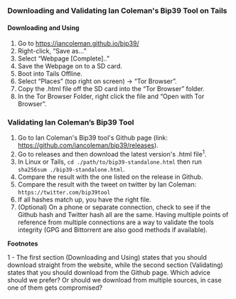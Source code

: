 ### Downloading and Validating Ian Coleman's Bip39 Tool on Tails

#### Downloading and Using
1. Go to https://iancoleman.github.io/bip39/
2. Right-click, “Save as…”
3. Select “Webpage [Complete]..”
4. Save the Webpage on to a SD card.
5. Boot into Tails Offline.
6. Select “Places” (top right on screen) → “Tor Browser”.
6. Copy the .html file off the SD card into the “Tor Browser” folder.
7. In the Tor Browser Folder, right click the file and “Open with Tor Browser”.

### Validating Ian Coleman’s Bip39 Tool
1. Go to Ian Coleman's Bip39 tool's Github page (link: https://github.com/iancoleman/bip39/releases).
2. Go to releases and then download the latest version's .html file<sup>1</sup>.
3. In Linux or Tails, `cd ./path/to/bip39-standalone.html` then run `sha256sum ./bip39-standalone.html`.
4. Compare the result with the one listed on the release in Github.
5. Compare the result with the tweet on twitter by Ian Coleman: `https://twitter.com/bip39tool`
6. If all hashes match up, you have the right file.
7. (Optional) On a phone or separate connection, check to see if the Github hash and Twitter hash all are the same. Having multiple points of reference from multiple connections are a way to validate the tools integrity (GPG and Bittorrent are also good methods if available).

**Footnotes**

1 - The first section (Downloading and Using) states that you should download straight from the website, while the second section (Validating) states that you should download from the Github page. Which advice should we prefer? Or should we download from multiple sources, in case one of them gets compromised?